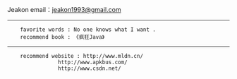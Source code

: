 ﻿Jeakon
email：jeakon1993@gmail.com

--------------------------------------------------------------

		favorite words : No one knows what I want .
		recommend book : 《疯狂Java》

--------------------------------------------------------------

		recommend website : http://www.mldn.cn/
				    http://www.apkbus.com/
				    http://www.csdn.net/